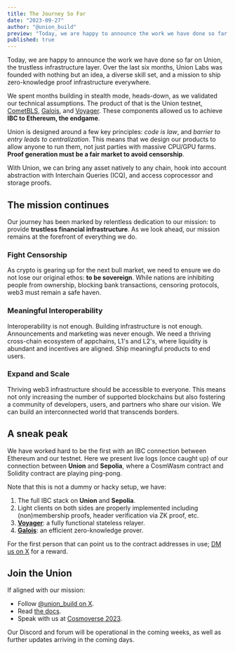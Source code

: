 ```yaml
---
title: The Journey So Far
date: "2023-09-27"
author: "@union_build"
preview: "Today, we are happy to announce the work we have done so far on Union, the trustless infrastructure layer. Over the last six months, Union Labs was founded with nothing but an idea, a diverse skill set, and a mission to ship zero-knowledge proof infrastructure everywhere."
published: true
---
```


<script lang="ts">
  import Xterm from '$lib/Xterm.svelte';
</script>

Today, we are happy to announce the work we have done so far on Union, the trustless infrastructure layer. Over the last six months, Union Labs was founded with nothing but an idea, a diverse skill set, and a mission to ship zero-knowledge proof infrastructure everywhere.

We spent months building in stealth mode, heads-down, as we validated our technical assumptions. The product of that is the Union testnet, [CometBLS](https://docs.union.build/architecture/cometbls), [Galois](https://docs.union.build/architecture/galois), and [Voyager](https://docs.union.build/architecture/voyager). These components allowed us to achieve **IBC to Ethereum, the endgame**.

Union is designed around a few key principles: _code is law_, and _barrier to entry leads to centralization_. This means that we design our products to allow anyone to run them, not just parties with massive CPU/GPU farms. **Proof generation must be a fair market to avoid censorship**.

With Union, we can bring any asset natively to any chain, hook into account abstraction with Interchain Queries (ICQ), and access coprocessor and storage proofs.

## The mission continues

Our journey has been marked by relentless dedication to our mission: to provide **trustless financial infrastructure**. As we look ahead, our mission remains at the forefront of everything we do.

### Fight Censorship

As crypto is gearing up for the next bull market, we need to ensure we do not lose our original ethos: **to be sovereign**. While nations are inhibiting people from ownership, blocking bank transactions, censoring protocols, web3 must remain a safe haven.

### Meaningful Interoperability

Interoperability is not enough. Building infrastructure is not enough. Announcements and marketing was never enough. We need a thriving cross-chain ecosystem of appchains, L1's and L2's, where liquidity is abundant and incentives are aligned. Ship meaningful products to end users.

### Expand and Scale

Thriving web3 infrastructure should be accessible to everyone. This means not only increasing the number of supported blockchains but also fostering a community of developers, users, and partners who share our vision. We can build an interconnected world that transcends borders.

## A sneak peak

We have worked hard to be the first with an IBC connection between Ethereum and our testnet. Here we present live logs (once caught up) of our connection between **Union** and **Sepolia**, where a CosmWasm contract and Solidity contract are playing ping-pong.

Note that this is not a dummy or hacky setup, we have:

1. The full IBC stack on **Union** and **Sepolia**.
2. Light clients on both sides are properly implemented including (non)membership proofs,
   header verification via ZK proof, etc.
3. [**Voyager**](https://docs.union.build/architecture/voyager): a fully functional stateless relayer.
4. [**Galois**](https://docs.union.build/architecture/galois): an efficient zero-knowledge prover. 

<Xterm/>

For the first person that can point us to the contract addresses in use; [DM us on X](https://x.com/union_build) for a reward.

## Join the Union

If aligned with our mission:

- Follow [@union_build on X](https://x.com/union_build).
- Read [the docs](https://docs.union.build).
- Speak with us at [Cosmoverse 2023](https://cosmoverse.org/).

Our Discord and forum will be operational in the coming weeks, as well as further updates arriving in the coming days.
